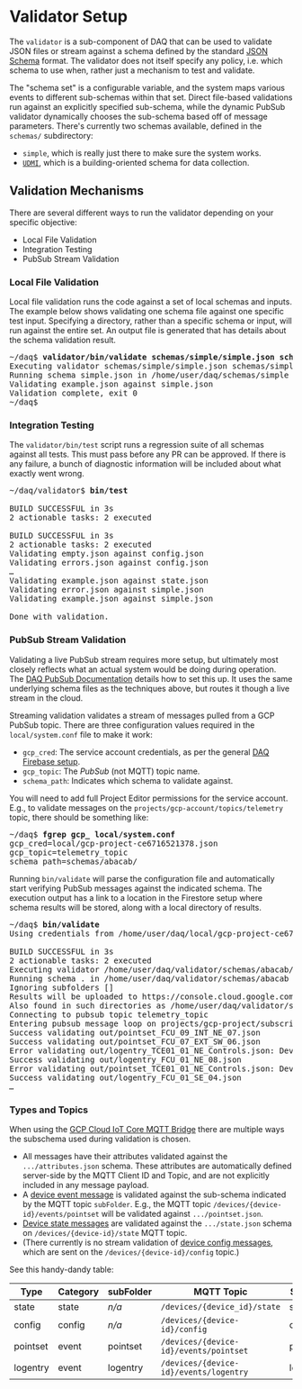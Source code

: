# Validator Setup

The `validator` is a sub-component of DAQ that can be used to validate JSON files or stream against a schema
defined by the standard [JSON Schema](https://json-schema.org/) format. The validator does not itself specify
any policy, i.e. which schema to use when, rather just a mechanism to test and validate.

The "schema set" is a configurable variable, and the system maps various events to different sub-schemas within
that set. Direct file-based validations run against an explicitly specified sub-schema, while the dynamic PubSub
validator dynamically chooses the sub-schema based off of message parameters. There's currently two schemas
available, defined in the `schemas/` subdirectory:
* `simple`, which is really just there to make sure the system works.
* [`UDMI`](../schemas/udmi/README.md), which is a building-oriented schema for data collection.

## Validation Mechanisms

There are several different ways to run the validator depending on your specific objective:
* Local File Validation
* Integration Testing
* PubSub Stream Validation

### Local File Validation

Local file validation runs the code against a set of local schemas and inputs. The example below shows
validating one schema file against one specific test input.
Specifying a directory, rather than a specific schema or input, will run against the entire set.
An output file is generated that has details about the schema validation result.

<pre>
~/daq$ <b>validator/bin/validate schemas/simple/simple.json schemas/simple/simple.tests/example.json</b>
Executing validator schemas/simple/simple.json schemas/simple/simple.tests/example.json...
Running schema simple.json in /home/user/daq/schemas/simple
Validating example.json against simple.json
Validation complete, exit 0
~/daq$
</pre>

### Integration Testing

The `validator/bin/test` script runs a regression suite of all schemas against all tests.
This must pass before any PR can be approved. If there is any failure, a bunch of diagnostic
information will be included about what exactly went wrong.

<pre>
~/daq/validator$ <b>bin/test</b>

BUILD SUCCESSFUL in 3s
2 actionable tasks: 2 executed

BUILD SUCCESSFUL in 3s
2 actionable tasks: 2 executed
Validating empty.json against config.json
Validating errors.json against config.json
<em>&hellip;</em>
Validating example.json against state.json
Validating error.json against simple.json
Validating example.json against simple.json

Done with validation.
</pre>

### PubSub Stream Validation

Validating a live PubSub stream requires more setup, but ultimately most closely reflects what an
actual system would be doing during operation. The [DAQ PubSub Documentation](pubsub.md) details
how to set this up. It uses the same underlying schema files as the techniques above, but routes
it though a live stream in the cloud.

Streaming validation validates a stream of messages pulled from a GCP PubSub topic.
There are three configuration values required in the `local/system.conf` file to make it work:
* `gcp_cred`: The service account credentials, as per the general [DAQ Firebase setup](firebase.md).
* `gcp_topic`: The _PubSub_ (not MQTT) topic name.
* `schema_path`: Indicates which schema to validate against.

You will need to add full Project Editor permissions for the service account.
E.g., to validate messages on the `projects/gcp-account/topics/telemetry` topic,
there should be something like:

<pre>
~/daq$ <b>fgrep gcp_ local/system.conf</b>
gcp_cred=local/gcp-project-ce6716521378.json
gcp_topic=telemetry_topic
schema_path=schemas/abacab/
</pre>

Running `bin/validate` will parse the configuration file and automatically start
verifying PubSub messages against the indicated schema.
The execution output has a link to a location in the Firestore setup
where schema results will be stored, along with a local directory of results.

<pre>
~/daq$ <b>bin/validate</b>
Using credentials from /home/user/daq/local/gcp-project-ce6716521378.json

BUILD SUCCESSFUL in 3s
2 actionable tasks: 2 executed
Executing validator /home/user/daq/validator/schemas/abacab/ pubsub:telemetry_topic...
Running schema . in /home/user/daq/validator/schemas/abacab
Ignoring subfolders []
Results will be uploaded to https://console.cloud.google.com/firestore/data/registries/?project=gcp-project
Also found in such directories as /home/user/daq/validator/schemas/abacab/out
Connecting to pubsub topic telemetry_topic
Entering pubsub message loop on projects/gcp-project/subscriptions/daq-validator
Success validating out/pointset_FCU_09_INT_NE_07.json
Success validating out/pointset_FCU_07_EXT_SW_06.json
Error validating out/logentry_TCE01_01_NE_Controls.json: DeviceId TCE01_01_NE_Controls must match pattern ^([a-z][_a-z0-9-]*[a-z0-9]|[A-Z][_A-Z0-9-]*[A-Z0-9])$
Success validating out/logentry_FCU_01_NE_08.json
Error validating out/pointset_TCE01_01_NE_Controls.json: DeviceId TCE01_01_NE_Controls must match pattern ^([a-z][_a-z0-9-]*[a-z0-9]|[A-Z][_A-Z0-9-]*[A-Z0-9])$
Success validating out/logentry_FCU_01_SE_04.json
<em>&hellip;</em>
</pre>

### Types and Topics

When using the
[GCP Cloud IoT Core MQTT Bridge](https://cloud.google.com/iot/docs/how-tos/mqtt-bridge#publishing_telemetry_events)
there are multiple ways the subschema used during validation is chosen.
* All messages have their attributes validated against the `.../attributes.json` schema. These attributes are
automatically defined server-side by the MQTT Client ID and Topic, and are not explicitly included in any message payload.
* A [device event message](https://cloud.google.com/iot/docs/how-tos/mqtt-bridge#publishing_telemetry_events)
is validated against the sub-schema indicated by the MQTT topic `subFolder`. E.g., the MQTT
topic `/devices/{device-id}/events/pointset` will be validated against `.../pointset.json`.
* [Device state messages](https://cloud.google.com/iot/docs/how-tos/config/getting-state#reporting_device_state)
are validated against the `.../state.json` schema on `/devices/{device-id}/state` MQTT topic.
* (There currently is no stream validation of
[device config messages](https://cloud.google.com/iot/docs/how-tos/config/configuring-devices#mqtt), which are sent on the
`/devices/{device-id}/config` topic.)

See this handy-dandy table:

| Type     | Category | subFolder |                MQTT Topic              |  Schema File  |
|----------|----------|-----------|----------------------------------------|---------------|
| state    | state    | _n/a_     | `/devices/{device_id}/state`           | state.json    |
| config   | config   | _n/a_     | `/devices/{device-id}/config`          | config.json   |
| pointset | event    | pointset  | `/devices/{device-id}/events/pointset` | pointset.json |
| logentry | event    | logentry  | `/devices/{device-id}/events/logentry` | logentry.json |
